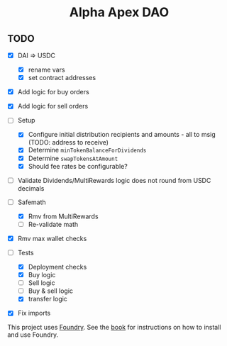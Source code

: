 # <h1 align="center"> Alpha Apex DAO </h1>

## TODO
* [x] DAI => USDC
    * [x] rename vars
    * [x] set contract addresses
* [x] Add logic for buy orders
* [x] Add logic for sell orders
* [ ] Setup
    * [x] Configure initial distribution recipients and amounts - all to msig (TODO: address to receive)
    * [x] Determine `minTokenBalanceForDividends`
    * [x] Determine `swapTokensAtAmount`
    * [x] Should fee rates be configurable?
* [ ] Validate Dividends/MultiRewards logic does not round from USDC decimals

* [ ] Safemath
    * [x] Rmv from MultiRewards
    * [ ] Re-validate math 
* [x] Rmv max wallet checks
* [ ] Tests
    * [x] Deployment checks
    * [x] Buy logic
    * [ ] Sell logic
    * [ ] Buy & sell logic
    * [x] transfer logic
* [x] Fix imports

This project uses [Foundry](https://getfoundry.sh). See the [book](https://book.getfoundry.sh/getting-started/installation.html) for instructions on how to install and use Foundry.
